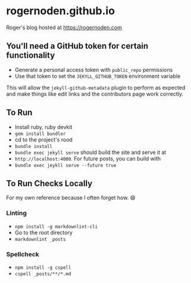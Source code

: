 # rogernoden.github.io

Roger's blog hosted at <https://rogernoden.com>

## You'll need a GitHub token for certain functionality

* Generate a personal access token with `public_repo` permissions
* Use that token to set the `JEKYLL_GITHUB_TOKEN` environment variable

This will allow the `jekyll-github-metadata` plugin to perform as expected and
make things like edit links and the contributors page work correctly.

## To Run

* Install ruby, ruby devkit
* `gem install bundler`
* cd to the project's rood
* `bundle install`
* `bundle exec jekyll serve` should build the site and serve it at
* `http://localhost:4000`. For future posts, you can build with
* `bundle exec jeykll serve --future true`

## To Run Checks Locally

For my own reference because I often forget how. :smile:

### Linting

* `npm install -g markdownlint-cli`
* Go to the root directory
* `markdownlint _posts`

### Spellcheck

* `npm install -g cspell`
* `cspell _posts/**/*.md`
